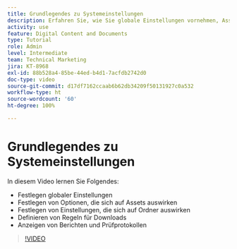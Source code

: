 ```yaml
---
title: Grundlegendes zu Systemeinstellungen
description: Erfahren Sie, wie Sie globale Einstellungen vornehmen, Asset-Optionen festlegen, Ordnereinstellungen einrichten, Download-Regeln definieren und Berichte und Prüfprotokolle in [!UICONTROL Workfront DAM] anzeigen können.
activity: use
feature: Digital Content and Documents
type: Tutorial
role: Admin
level: Intermediate
team: Technical Marketing
jira: KT-8968
exl-id: 88b528a4-85be-44ed-b4d1-7acfdb2742d0
doc-type: video
source-git-commit: d17df7162ccaab6b62db34209f50131927c0a532
workflow-type: ht
source-wordcount: '60'
ht-degree: 100%

---
```


# Grundlegendes zu Systemeinstellungen

In diesem Video lernen Sie Folgendes:

* Festlegen globaler Einstellungen
* Festlegen von Optionen, die sich auf Assets auswirken
* Festlegen von Einstellungen, die sich auf Ordner auswirken
* Definieren von Regeln für Downloads
* Anzeigen von Berichten und Prüfprotokollen

>[!VIDEO](https://video.tv.adobe.com/v/335231/?quality=12&learn=on&enablevpops)
